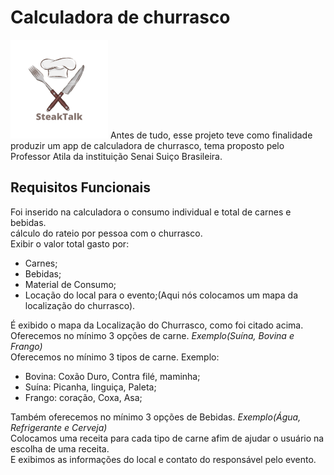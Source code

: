 # Calculadora de churrasco
<img src="/images/logo2.png">
Antes de tudo, esse projeto teve como finalidade produzir um app de calculadora de churrasco, tema proposto pelo Professor Atila da instituição Senai Suiço Brasileira.


## Requisitos Funcionais
Foi inserido na calculadora o consumo individual e total de carnes e bebidas.<br>
cálculo do rateio por pessoa com o churrasco.<br>
Exibir o valor total gasto por:<br>
- Carnes;<br>
- Bebidas;<br>
- Material de Consumo;<br>
- Locação do local para o evento;(Aqui nós colocamos um mapa da localização do churrasco).

É exibido o mapa da Localização do Churrasco, como foi citado acima.<br>
Oferecemos no mínimo 3 opções de carne. *Exemplo(Suína, Bovina e Frango)*<br>
Oferecemos no mínimo 3 tipos de carne.
Exemplo:<br>
- Bovina: Coxão Duro, Contra filé, maminha;<br>
- Suína: Picanha, linguiça, Paleta;<br>
- Frango: coração, Coxa, Asa;<br>

Também oferecemos no mínimo 3 opções de Bebidas. *Exemplo(Água, Refrigerante e Cerveja)*<br>
Colocamos uma receita para cada tipo de carne afim de ajudar o usuário na escolha de uma receita.<br>
E exibimos as informações do local e contato do responsável pelo evento.

  
          




